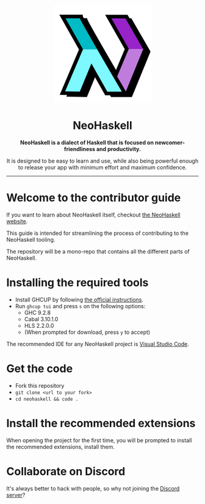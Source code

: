 <div align="center">
  <img src=".assets/img/logo.png" height="256px"/>
  <h1>NeoHaskell</h1>
  <b>
    NeoHaskell is a dialect of Haskell that is focused on newcomer-friendliness and productivity.
  </b>
  <p>
    It is designed to be easy to learn and use, while also being powerful enough to release your app with minimum effort and maximum confidence.
  </p>
</div>

---

# Welcome to the contributor guide

If you want to learn about NeoHaskell itself, checkout
[the NeoHaskell website](https://neohaskell.org).

This guide is intended for streamlining the process of
contributing to the NeoHaskell tooling.

The repository will be a mono-repo that contains all the
different parts of NeoHaskell.

# Installing the required tools

- Install GHCUP by following [the official instructions](https://www.haskell.org/ghcup/).
- Run `ghcup tui` and press `s` on the following options:
  - GHC 9.2.8
  - Cabal 3.10.1.0
  - HLS 2.2.0.0
  - (When prompted for download, press `y` to accept)

The recommended IDE for any NeoHaskell project is [Visual Studio Code](https://code.visualstudio.com/).

# Get the code

- Fork this repository
- `git clone <url to your fork>`
- `cd neohaskell && code .`

# Install the recommended extensions

When opening the project for the first time, you will be prompted to install the recommended extensions, install them.

# Collaborate on Discord

It's always better to hack with people, so why not joining the [Discord server](https://discord.gg/invite/wDj3UYzec8)?
